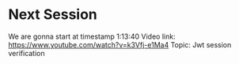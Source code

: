 # Next Session
We are gonna start at timestamp 1:13:40 
Video link: https://www.youtube.com/watch?v=k3Vfj-e1Ma4
Topic: Jwt session verification